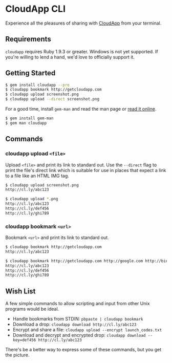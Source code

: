 # CloudApp CLI

Experience all the pleasures of sharing with [CloudApp][] from your terminal.

[cloudapp]: http://getcloudapp.com


## Requirements

`cloudapp` requires Ruby 1.9.3 or greater. Windows is not yet supported. If
you're willing to lend a hand, we'd love to officially support it.


## Getting Started

``` bash
$ gem install cloudapp --pre
$ cloudapp bookmark http://getcloudapp.com
$ cloudapp upload screenshot.png
$ cloudapp upload --direct screenshot.png
```

For a good time, install `gem-man` and read the man page or
[read it online][man].

[man]: http://cloudapp.github.com/cloudapp


``` bash
$ gem install gem-man
$ gem man cloudapp
```

## Commands

### cloudapp upload `<file>`

Upload `<file>` and print its link to standard out. Use the `--direct` flag to
print the file's direct link which is suitable for use in places that expect a
link to a file like an HTML IMG tag.

``` bash
$ cloudapp upload screenshot.png
http://cl.ly/abc123

$ cloudapp upload *.png
http://cl.ly/abc123
http://cl.ly/def456
http://cl.ly/ghi789
```

### cloudapp bookmark `<url>`

Bookmark `<url>` and print its link to standard out.

``` bash
$ cloudapp bookmark http://getcloudapp.com
http://cl.ly/abc123

$ cloudapp bookmark http://getcloudapp.com http://google.com http://bing.com
http://cl.ly/abc123
http://cl.ly/def456
http://cl.ly/ghi789
```

## Wish List

A few simple commands to allow scripting and input from other Unix programs
would be ideal.

 - Handle bookmarks from STDIN: `pbpaste | cloudapp bookmark`
 - Download a drop: `cloudapp download http://cl.ly/abc123`
 - Encrypt and share a file: `cloudapp upload --encrypt launch_codes.txt`
 - Download and decrypt and encrypted drop: `cloudapp download --key=def456 http://cl.ly/abc123`

There's be a better way to express some of these commands, but you get the
picture.
